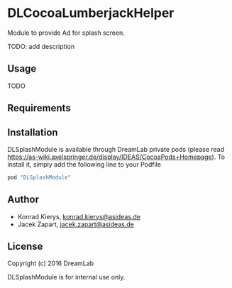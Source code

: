 # DLCocoaLumberjackHelper

Module to provide Ad for splash screen.

TODO: add description

## Usage

TODO

## Requirements

## Installation

DLSplashModule is available through DreamLab private pods (please read https://as-wiki.axelspringer.de/display/IDEAS/CocoaPods+Homepage). To install it, simply add the following line to your Podfile

```ruby
pod "DLSplashModule"
```

## Author

* Konrad Kierys, konrad.kierys@asideas.de
* Jacek Zapart, jacek.zapart@asideas.de

## License

Copyright (c) 2016 DreamLab

DLSplashModule is for internal use only.
